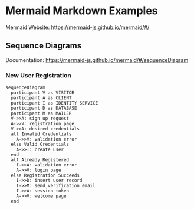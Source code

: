 # Mermaid Markdown Examples

Mermaid Website: https://mermaid-js.github.io/mermaid/#/

## Sequence Diagrams

Documentation: https://mermaid-js.github.io/mermaid/#/sequenceDiagram

### New User Registration

```mermaid
sequenceDiagram
  participant V as VISITOR
  participant A as CLIENT
  participant I as IDENTITY SERVICE
  participant D as DATABASE
  participant M as MAILER
  V->>A: sign up request
  A->>V: registration page
  V->>A: desired credentials
  alt Invalid Credentials
    A->>V: validation error
  else Valid Credentials
    A->>I: create user
  end
  alt Already Registered
    I->>A: validation error
    A->>V: login page
  else Registration Succeeds
    I->>D: insert user record
    I->>M: send verification email
    I->>A: session token
    A->>V: welcome page
  end
```
